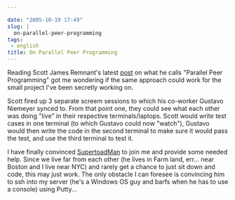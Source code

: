 ```yaml
---

date: "2005-10-19 17:49"
slug: |
  on-parallel-peer-programming
tags:
 - english
title: On Parallel Peer Programming
---
```


Reading Scott James Remnant's latest
[post](http://www.netsplit.com/blog/work/canonical/parallel_peer_programming.html)
on what he calls "Parallel Peer Programming" got me wondering if the
same approach could work for the small project I've been secretly
working on.

Scott fired up 3 separate screem sessions to which his co-worker Gustavo
Niemeyer synced to. From that point one, they could see what each other
was doing "live" in their respective terminals/laptops. Scott would
write test cases in one terminal (to which Gustavo could now "watch"),
Gustavo would then write the code in the second terminal to make sure it
would pass the test, and use the third terminal to test it.

I have finally convinced
[SupertoadMan](http://www.supertoadman.com/cs/blogs/supertoadman/default.aspx)
to join me and provide some needed help. Since we live far from each
other (he lives in Farm land, err... near Boston and I live near NYC)
and rarely get a chance to just sit down and code, this may just work.
The only obstacle I can foresee is convincing him to ssh into my server
(he's a Windows OS guy and barfs when he has to use a console) using
Putty...
